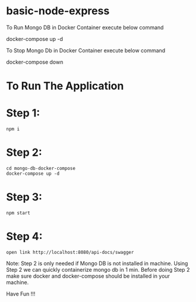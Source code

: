 # basic-node-express
To Run Mongo DB in Docker Container execute below command

docker-compose up -d

To Stop Mongo Db in Docker Container execute below command

docker-compose down


# To Run The Application

# Step 1:
    npm i
# Step 2:
    cd mongo-db-docker-compose
    docker-compose up -d
# Step 3:
    npm start
# Step 4:
    open link http://localhost:8080/api-docs/swagger

Note: Step 2 is only needed if Mongo DB is not installed in machine. Using Step 2 we can quickly containerize mongo db in 1 min.
      Before doing Step 2 make sure docker and docker-compose should be installed in your machine.

Have Fun !!!